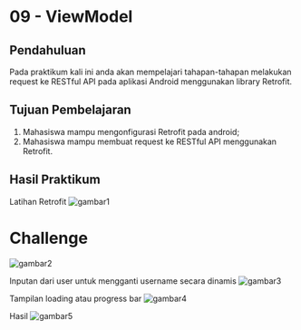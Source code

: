 # 09 - ViewModel

## Pendahuluan

Pada praktikum kali ini anda akan mempelajari tahapan-tahapan melakukan request ke RESTful API pada aplikasi Android menggunakan library Retrofit.

## Tujuan Pembelajaran

1. Mahasiswa mampu mengonfigurasi Retrofit pada android;
2. Mahasiswa mampu membuat request ke RESTful API menggunakan Retrofit.

## Hasil Praktikum

Latihan Retrofit
![gambar1](img/latihan.jpg)

# Challenge
![gambar2](img/chllge.jpg)

Inputan dari user untuk mengganti username secara dinamis
![gambar3](img/edittext.jpg)

Tampilan loading atau progress bar 
![gambar4](img/loading.jpg)

Hasil
![gambar5](img/hasil.jpg)

